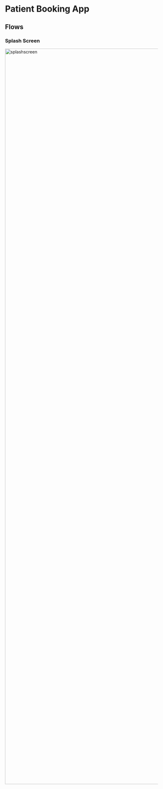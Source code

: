 # Patient Booking App

## Flows

### Splash Screen
<img width="1080" height="2424" alt="splashscreen" src="https://github.com/user-attachments/assets/00514f39-f24f-4691-8afe-ff901ae1ef14" />
